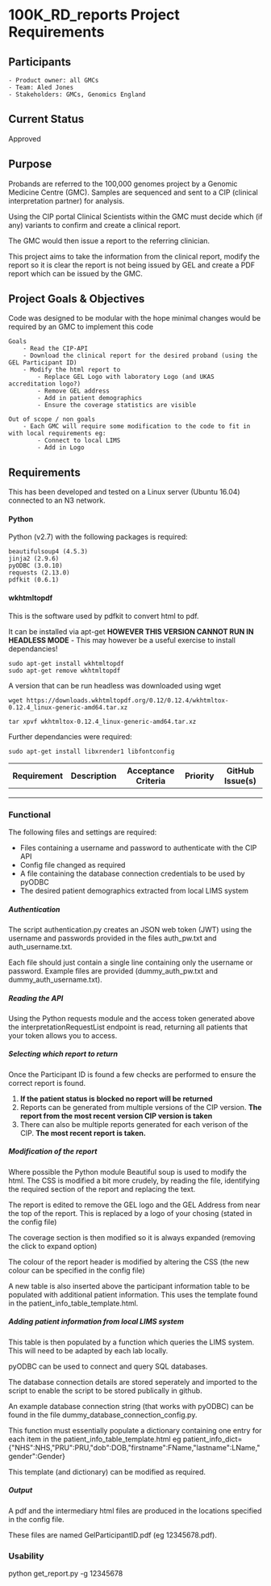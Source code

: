 # 100K_RD_reports Project Requirements 


## Participants

    - Product owner: all GMCs
    - Team: Aled Jones
    - Stakeholders: GMCs, Genomics England

## Current Status
Approved

## Purpose
Probands are referred to the 100,000 genomes project by a Genomic Medicine Centre (GMC). Samples are sequenced and sent to a CIP (clinical interpretation partner) for analysis.

Using the CIP portal Clinical Scientists within the GMC must decide which (if any) variants to confirm and create a clinical report.

The GMC would then issue a report to the referring clinician.


This project aims to take the information from the clinical report, modify the report so it is clear the report is not being issued by GEL and create a PDF report which can be issued by the GMC.


## Project Goals & Objectives 
Code was designed to be modular with the hope minimal changes would be required by an GMC to implement this code

    Goals
        - Read the CIP-API
        - Download the clinical report for the desired proband (using the GEL Participant ID)
        - Modify the html report to 
            - Replace GEL Logo with laboratory Logo (and UKAS accreditation logo?)
            - Remove GEL address
            - Add in patient demographics
            - Ensure the coverage statistics are visible

    Out of scope / non goals
        - Each GMC will require some modification to the code to fit in with local requirements eg:
            - Connect to local LIMS
            - Add in Logo
        
## Requirements
This has been developed and tested on a Linux server (Ubuntu 16.04) connected to an N3 network.

#### Python
Python (v2.7) with the following packages is required:

    beautifulsoup4 (4.5.3)
    jinja2 (2.9.6)
    pyODBC (3.0.10)
    requests (2.13.0)
    pdfkit (0.6.1)

#### wkhtmltopdf
This is the software used by pdfkit to convert html to pdf.

It can be installed via apt-get **HOWEVER THIS VERSION CANNOT RUN IN HEADLESS MODE**  - This may however be a useful exercise to install dependancies!

    sudo apt-get install wkhtmltopdf
    sudo apt-get remove wkhtmltopdf

A version that can be run headless was downloaded using wget

    wget https://downloads.wkhtmltopdf.org/0.12/0.12.4/wkhtmltox-0.12.4_linux-generic-amd64.tar.xz

    tar xpvf wkhtmltox-0.12.4_linux-generic-amd64.tar.xz

Further dependancies were required:

    sudo apt-get install libxrender1 libfontconfig


| Requirement | Description | Acceptance Criteria | Priority | GitHub Issue(s) |
|-------------|-------------|---------------------|----------|-----------------|
|             |             |                     |          |                 |
|             |             |                     |          |                 |
|             |             |                     |          |                 |

### Functional
The following files and settings are required:

- Files containing a username and password to authenticate with the CIP API
- Config file changed as required 
- A file containing the database connection credentials to be used by pyODBC
- The desired patient demographics extracted from local LIMS system
##### Authentication
The script authentication.py creates an JSON web token (JWT) using the username and passwords provided in the files auth_pw.txt and auth_username.txt.

Each file should just contain a single line containing only the username or password. Example files are provided (dummy_auth_pw.txt and dummy_auth_username.txt).
##### Reading the API
Using the Python requests module and the access token generated above the interpretationRequestList endpoint is read, returning all patients that your token allows you to access.
##### Selecting which report to return
Once the Participant ID is found a few checks are performed to ensure the correct report is found.
1. **If the patient status is blocked no report will be returned**
2. Reports can be generated from multiple versions of the CIP version. **The report from the most recent version CIP version is taken**
3. There can also be multiple reports generated for each verison of the CIP. **The most recent report is taken.**
##### Modification of the report
Where possible the Python module Beautiful soup is used to modify the html. The CSS is modified a bit more crudely, by reading the file, identifying the required section of the report and replacing the text.

The report is edited to remove the GEL logo and the GEL Address from near the top of the report. This is replaced by a logo of your chosing (stated in the config file)

The coverage section is then modified so it is always expanded (removing the click to expand option)

The colour of the report header is modified by altering the CSS (the new colour can be specified in the config file)

A new table is also inserted above the participant information table to be populated with additional patient information. This uses the template found in the patient_info_table_template.html.
##### Adding patient information from local LIMS system
This table is then populated by a function which queries the LIMS system. This will need to be adapted by each lab locally.

pyODBC can be used to connect and query SQL databases.

The database connection details are stored seperately and imported to the script to enable the script to be stored publically in github. 

An example database connection string (that works with pyODBC) can be found in the file dummy_database_connection_config.py. 

This function must essentially populate a dictionary containing one entry for each item in the patient_info_table_template.html eg patient_info_dict={"NHS":NHS,"PRU":PRU,"dob":DOB,"firstname":FName,"lastname":LName,"gender":Gender}

This template (and dictionary) can be modified as required.
##### Output
A pdf and the intermediary html files are produced in the locations specified in the config file.

These files are named GelParticipantID.pdf (eg 12345678.pdf).

### Usability 
python get_report.py -g 12345678

